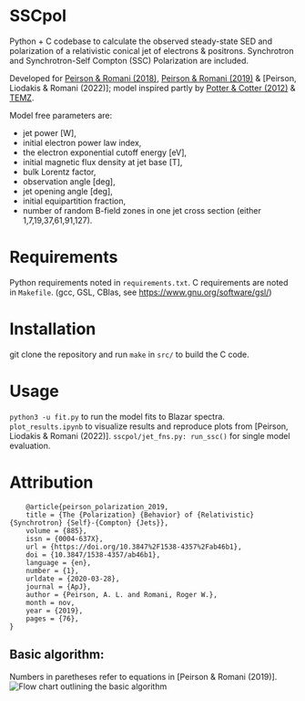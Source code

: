 # SSCpol
Python + C codebase to calculate the observed steady-state SED and polarization of a relativistic conical jet of electrons & positrons. Synchrotron and Synchrotron-Self Compton (SSC) Polarization are included.

Developed for [Peirson & Romani (2018)](https://iopscience.iop.org/article/10.3847/1538-4357/aad69d/meta), [Peirson & Romani (2019)](https://iopscience.iop.org/article/10.3847/1538-4357/ab46b1/meta) & [Peirson, Liodakis & Romani (2022)]; model inspired partly by  [Potter & Cotter (2012)](https://academic.oup.com/mnras/article/423/1/756/1747479) & [TEMZ](https://www.bu.edu/blazars/temz.html).

Model free parameters are: 
* jet power [W], 
* initial electron power law index, 
* the electron exponential cutoff energy [eV], 
* initial magnetic flux density at jet base [T], 
* bulk Lorentz factor, 
* observation angle [deg], 
* jet opening angle [deg], 
* initial equipartition fraction, 
* number of random B-field zones in one jet cross section (either 1,7,19,37,61,91,127). 

# Requirements
Python requirements noted in `requirements.txt`.
C requirements are noted in `Makefile`. (gcc, GSL, CBlas, see https://www.gnu.org/software/gsl/)

# Installation
git clone the repository and run `make` in `src/` to build the C code.

# Usage
`python3 -u fit.py` to run the model fits to Blazar spectra.
`plot_results.ipynb` to visualize results and reproduce plots from [Peirson, Liodakis & Romani (2022)].
`sscpol/jet_fns.py: run_ssc()` for single model evaluation.

# Attribution
```
    @article{peirson_polarization_2019,
	title = {The {Polarization} {Behavior} of {Relativistic} {Synchrotron} {Self}-{Compton} {Jets}},
	volume = {885},
	issn = {0004-637X},
	url = {https://doi.org/10.3847%2F1538-4357%2Fab46b1},
	doi = {10.3847/1538-4357/ab46b1},
	language = {en},
	number = {1},
	urldate = {2020-03-28},
	journal = {ApJ},
	author = {Peirson, A. L. and Romani, Roger W.},
	month = nov,
	year = {2019},
	pages = {76},
}
```

Basic algorithm:
-----
Numbers in paretheses refer to equations in [Peirson & Romani (2019)].
![Flow chart outlining the basic algorithm](FlowChart.jpg?raw=true "Title")
